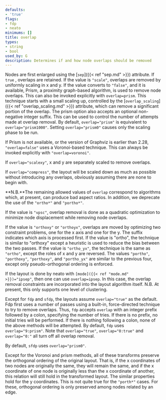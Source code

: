 ```yaml
---
defaults:
- 'true'
flags:
- fdp
- neato
minimums: []
title: overlap
types:
- string
- bool
used_by: G
description: Determines if and how node overlaps should be removed
---
```


Nodes are first
enlarged using the [`sep`]({{< ref "sep.md" >}}) attribute. If `true` , overlaps are
retained. If the value is `"scale"`, overlaps are removed by uniformly scaling
in x and y. If the value converts to `"false"`, and it is available, Prism, a
proximity graph-based algorithm, is used to remove node overlaps. This can
also be invoked explicitly with `overlap=prism`. This technique starts with a
small scaling up, controlled by the [`overlap_scaling`]({{< ref "overlap_scaling.md" >}})
attribute, which can remove a significant portion of the overlap. The prism
option also accepts an optional non-negative integer suffix. This can be used
to control the number of attempts made at overlap removal. By default,
`overlap="prism"` is equivalent to `overlap="prism1000"`. Setting
`overlap="prism0"` causes only the scaling phase to be run.

If Prism is not available, or the version of Graphviz is earlier than 2.28,
`"overlap=false"` uses a Voronoi-based technique. This can always be invoked
explicitly with `"overlap=voronoi"`.

If `overlap="scalexy"`, x and y are separately scaled to remove overlaps.

If `overlap="compress"`, the layout will be scaled down as much as
possible without introducing any overlaps, obviously assuming there are none
to begin with.

**N.B.**The remaining allowed values of `overlap` correspond to algorithms which, at present, can produce bad aspect ratios. In addition, we deprecate the use of the `"ortho*"` and `"portho*"`.

If the value is `"vpsc"`, overlap removal is done as a quadratic optimization
to minimize node displacement while removing node overlaps.

If the value is `"orthoxy"` or `"orthoyx"`, overlaps are moved by optimizing two
constraint problems, one for the x axis and one for the y. The suffix
indicates which axis is processed first. If the value is "ortho", the
technique is similar to "orthoxy" except a heuristic is used to reduce the
bias between the two passes. If the value is `"ortho_yx"`, the technique is
the same as `"ortho"`, except the roles of x and y are reversed. The values
`"portho"`, `"porthoxy"`, `"porthoxy"`, and `"portho_yx"` are similar to the
previous four, except only pseudo-orthogonal ordering is enforced.

If the layout is done by neato with <code>[mode]({{< ref "mode.md" >}})="ipsep"</code>, then one can use
`overlap=ipsep`. In this case, the overlap removal constraints are
incorporated into the layout algorithm itself. N.B. At present, this only
supports one level of clustering.

Except for `fdp` and `sfdp`, the layouts assume `overlap="true"` as the default.
Fdp first uses a number of passes using a built-in, force-directed technique
to try to remove overlaps. Thus, `fdp` accepts `overlap` with an integer
prefix followed by a colon, specifying the number of tries. If there is no
prefix, no initial tries will be performed. If there is nothing following a
colon, none of the above methods will be attempted. By default, `fdp` uses
`overlap="9:prism"`. Note that `overlap="true"`, `overlap="0:true"` and
`overlap="0:"` all turn off all overlap removal.

By default, `sfdp` uses `overlap="prism0"`.

Except for the Voronoi and prism methods, all of these transforms preserve
the orthogonal ordering of the original layout. That is, if the x coordinates
of two nodes are originally the same, they will remain the same, and if the x
coordinate of one node is originally less than the x coordinate of another,
this relation will still hold in the transformed layout. The similar
properties hold for the y coordinates. This is not quite true for the
`"porth*"` cases. For these, orthogonal ordering is only preserved among nodes
related by an edge.
